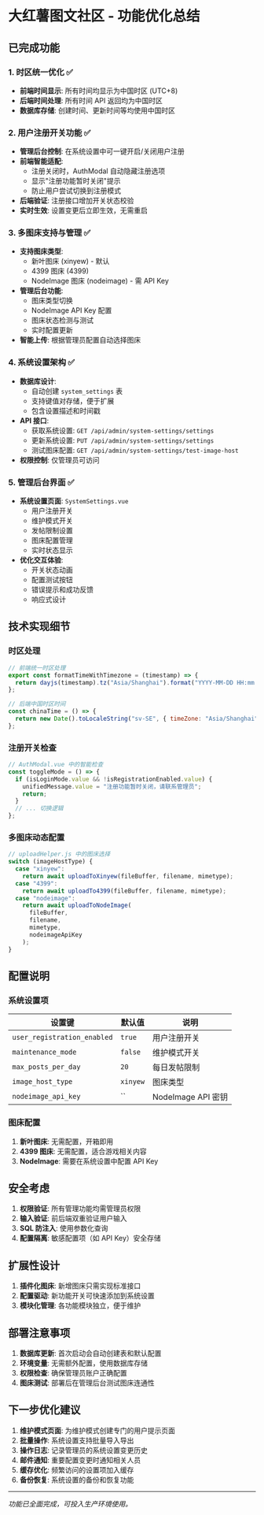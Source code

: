# 大红薯图文社区 - 功能优化总结

## 已完成功能

### 1. 时区统一优化 ✅

- **前端时间显示**: 所有时间均显示为中国时区 (UTC+8)
- **后端时间处理**: 所有时间 API 返回均为中国时区
- **数据库存储**: 创建时间、更新时间等均使用中国时区

### 2. 用户注册开关功能 ✅

- **管理后台控制**: 在系统设置中可一键开启/关闭用户注册
- **前端智能适配**:
  - 注册关闭时，AuthModal 自动隐藏注册选项
  - 显示"注册功能暂时关闭"提示
  - 防止用户尝试切换到注册模式
- **后端验证**: 注册接口增加开关状态校验
- **实时生效**: 设置变更后立即生效，无需重启

### 3. 多图床支持与管理 ✅

- **支持图床类型**:
  - 新叶图床 (xinyew) - 默认
  - 4399 图床 (4399)
  - NodeImage 图床 (nodeimage) - 需 API Key
- **管理后台功能**:
  - 图床类型切换
  - NodeImage API Key 配置
  - 图床状态检测与测试
  - 实时配置更新
- **智能上传**: 根据管理员配置自动选择图床

### 4. 系统设置架构 ✅

- **数据库设计**:
  - 自动创建 `system_settings` 表
  - 支持键值对存储，便于扩展
  - 包含设置描述和时间戳
- **API 接口**:
  - 获取系统设置: `GET /api/admin/system-settings/settings`
  - 更新系统设置: `PUT /api/admin/system-settings/settings`
  - 测试图床配置: `GET /api/admin/system-settings/test-image-host`
- **权限控制**: 仅管理员可访问

### 5. 管理后台界面 ✅

- **系统设置页面**: `SystemSettings.vue`
  - 用户注册开关
  - 维护模式开关
  - 发帖限制设置
  - 图床配置管理
  - 实时状态显示
- **优化交互体验**:
  - 开关状态动画
  - 配置测试按钮
  - 错误提示和成功反馈
  - 响应式设计

## 技术实现细节

### 时区处理

```javascript
// 前端统一时区处理
export const formatTimeWithTimezone = (timestamp) => {
  return dayjs(timestamp).tz("Asia/Shanghai").format("YYYY-MM-DD HH:mm:ss");
};

// 后端中国时区时间
const chinaTime = () => {
  return new Date().toLocaleString("sv-SE", { timeZone: "Asia/Shanghai" });
};
```

### 注册开关检查

```javascript
// AuthModal.vue 中的智能检查
const toggleMode = () => {
  if (isLoginMode.value && !isRegistrationEnabled.value) {
    unifiedMessage.value = "注册功能暂时关闭，请联系管理员";
    return;
  }
  // ... 切换逻辑
};
```

### 多图床动态配置

```javascript
// uploadHelper.js 中的图床选择
switch (imageHostType) {
  case "xinyew":
    return await uploadToXinyew(fileBuffer, filename, mimetype);
  case "4399":
    return await uploadTo4399(fileBuffer, filename, mimetype);
  case "nodeimage":
    return await uploadToNodeImage(
      fileBuffer,
      filename,
      mimetype,
      nodeimageApiKey
    );
}
```

## 配置说明

### 系统设置项

| 设置键                      | 默认值   | 说明               |
| --------------------------- | -------- | ------------------ |
| `user_registration_enabled` | `true`   | 用户注册开关       |
| `maintenance_mode`          | `false`  | 维护模式开关       |
| `max_posts_per_day`         | `20`     | 每日发帖限制       |
| `image_host_type`           | `xinyew` | 图床类型           |
| `nodeimage_api_key`         | ``       | NodeImage API 密钥 |

### 图床配置

1. **新叶图床**: 无需配置，开箱即用
2. **4399 图床**: 无需配置，适合游戏相关内容
3. **NodeImage**: 需要在系统设置中配置 API Key

## 安全考虑

1. **权限验证**: 所有管理功能均需管理员权限
2. **输入验证**: 前后端双重验证用户输入
3. **SQL 防注入**: 使用参数化查询
4. **配置隔离**: 敏感配置项（如 API Key）安全存储

## 扩展性设计

1. **插件化图床**: 新增图床只需实现标准接口
2. **配置驱动**: 新功能开关可快速添加到系统设置
3. **模块化管理**: 各功能模块独立，便于维护

## 部署注意事项

1. **数据库更新**: 首次启动会自动创建表和默认配置
2. **环境变量**: 无需额外配置，使用数据库存储
3. **权限检查**: 确保管理员账户正确配置
4. **图床测试**: 部署后在管理后台测试图床连通性

## 下一步优化建议

1. **维护模式页面**: 为维护模式创建专门的用户提示页面
2. **批量操作**: 系统设置支持批量导入导出
3. **操作日志**: 记录管理员的系统设置变更历史
4. **邮件通知**: 重要配置变更时通知相关人员
5. **缓存优化**: 频繁访问的设置项加入缓存
6. **备份恢复**: 系统设置的备份和恢复功能

---

_功能已全面完成，可投入生产环境使用。_
